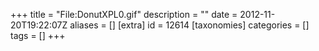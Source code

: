 +++
title = "File:DonutXPL0.gif"
description = ""
date = 2012-11-20T19:22:07Z
aliases = []
[extra]
id = 12614
[taxonomies]
categories = []
tags = []
+++


